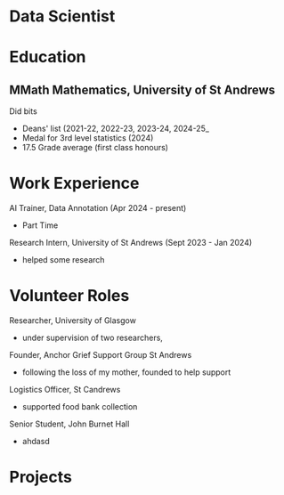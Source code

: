 # Data Scientist

# Education
## MMath Mathematics, University of St Andrews
Did bits
 - Deans' list (2021-22, 2022-23, 2023-24, 2024-25_
 - Medal for 3rd level statistics (2024)
 - 17.5 Grade average (first class honours)

# Work Experience
AI Trainer, Data Annotation (Apr 2024 - present)
 - Part Time

Research Intern, University of St Andrews (Sept 2023 - Jan 2024)
 - helped some research
   
# Volunteer Roles
Researcher, University of Glasgow
 - under supervision of two researchers,  

Founder, Anchor Grief Support Group St Andrews
 - following the loss of my mother, founded to help support 

Logistics Officer, St Candrews
 - supported food bank collection
 
Senior Student, John Burnet Hall
 - ahdasd
   
# Projects
